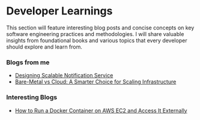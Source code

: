 # Developer Learnings


This section will feature interesting blog posts and concise concepts on key software engineering practices and methodologies. I will share valuable insights from foundational books and various topics that every developer should explore and learn from.

### Blogs from me
- [Designing Scalable Notification Service](https://shashankshet.hashnode.dev/designing-scalabl)
- [Bare-Metal vs Cloud: A Smarter Choice for Scaling Infrastructure](https://shashankshet.hashnode.dev/bare-metal-vs-cloud-a-smarter-choice-for-scaling-infrastructure)

### Interesting Blogs
- [How to Run a Docker Container on AWS EC2 and Access It Externally](https://dev.to/engrmark/how-to-run-a-docker-container-on-aws-ec2-and-access-it-externally-107n)